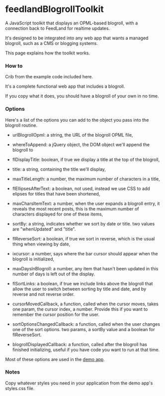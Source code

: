 # feedlandBlogrollToolkit

A JavaScript toolkit that displays an OPML-based blogroll, with a connection back to FeedLand for realtime updates. 

It's designed to be integrated into any web app that wants a managed blogroll, such as a CMS or blogging systems. 

This page explains how the toolkit works. 

### How to

Crib from the example code included here. 

It's a complete functional web app that includes a blogroll.

If you copy what it does, you should have a blogroll of your own in no time. 

### Options

Here's a list of the options you can add to the object you pass into the blogroll routine.

* urlBlogrollOpml: a string, the URL of the blogroll OPML file,

* whereToAppend: a jQuery object, the DOM object we'll append the blogroll to

* flDisplayTitle: boolean, if true we display a title at the top of the blogroll,

* title: a string, containing the title we'll display,

* maxTitleLength: a number, the maximum number of characters in a title,

* flEllipsesAfterText: a boolean, not used, instead we use CSS to add elipses for titles that have been shortened,

* maxCharsItemText: a number, when the user expands a blogroll entry, it reveals the most recent posts, this is the maximum number of characters displayed for one of these items,

* sortBy: a string, indicates whether we sort by date or title. two values are "whenUpdated" and "title".

* flReverseSort: a boolean, if true we sort in reverse, which is the usual thing when viewing by date,

* ixcursor: a number, says where the bar cursor should appear when the blogroll is initialized,

* maxDaysInBlogroll: a number, any item that hasn't been updated in this number of days is left out of the display.

* flSortLinks: a boolean, if true we include links above the blogroll that allow the user to switch between sorting by title and date, and by reverse and not reverse order.

* cursorMovedCallback, a function, called when the cursor moves, takes one param, the cursor index, a number. Provide this if you want to remember the cursor position for the user.

* sortOptionsChangedCallback: a function, called when the user changes one of the sort options. two params, a sortBy value and a boolean for flReverseSort.

* blogrollDisplayedCallback: a function, called after the blogroll has finished initializing, useful if you have code you want to run at that time.

Most of these options are used in the <a href="https://github.com/scripting/blogroll/tree/master/demo">demo app</a>. 

### Notes

Copy whatever styles you need in your application from the demo app's styles.css file.

